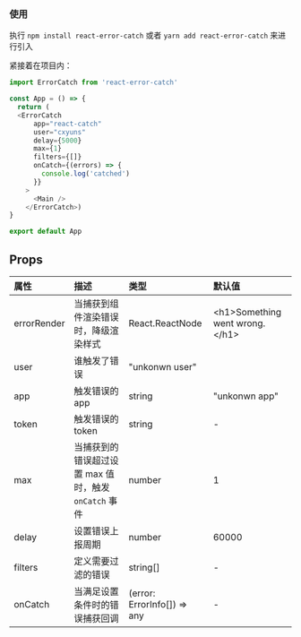 ### 使用

执行 `npm install react-error-catch` 或者 `yarn add react-error-catch` 来进行引入

紧接着在项目内：

```javascript
import ErrorCatch from 'react-error-catch'

const App = () => {
  return (
  <ErrorCatch
      app="react-catch"
      user="cxyuns"
      delay={5000}
      max={1}
      filters={[]}
      onCatch={(errors) => {
        console.log('catched')
      }}
    >
      <Main />
    </ErrorCatch>)
}

export default App
```

## Props

|属性|描述|类型|默认值|
|:---|:---|:---|:---|
|errorRender|当捕获到组件渲染错误时，降级渲染样式|React.ReactNode|\<h1>Something went wrong.\</h1>|
|user|谁触发了错误|"unkonwn user"||
|app|触发错误的 app|string|"unkonwn app"|
|token|触发错误的 token|string|-|
|max|当捕获到的错误超过设置 max 值时，触发 `onCatch` 事件|number|1|
|delay|设置错误上报周期|number|60000|
|filters|定义需要过滤的错误|string[]|-|
|onCatch|当满足设置条件时的错误捕获回调|(error: ErrorInfo[]) => any|-|

